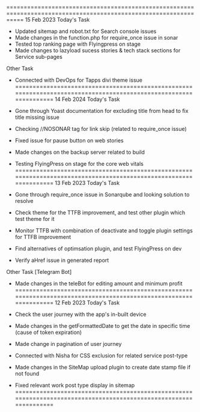 =================================================================================================================
15 Feb 2023 
Today's Task

- Updated sitemap and robot.txt for Search console issues
- Made changes in the function.php for require_once issue in sonar
- Tested top ranking page with Flyingpress on stage
- Made changes to lazyload sucess stories & tech stack sections for Service sub-pages

Other Task
- Connected with DevOps for Tapps divi theme issue
=================================================================================================================
14 Feb 2024
Today's Task 

- Gone through Yoast documentation for excluding title from head to fix title missing issue 
- Checking //NOSONAR tag for link skip (related to require_once issue)
- Fixed issue for pause button on web stories 
- Made changes on the backup server related to build  
- Testing FlyingPress on stage for the core web vitals
=================================================================================================================
13 Feb 2023
Today's Task

- Gone through require_once issue in Sonarqube and looking solution to resolve
- Check theme for the TTFB improvement, and test other plugin which test theme for it
- Monitor TTFB with combination of deactivate and toggle plugin settings for TTFB improvement
- Find alternatives of optimsation plugin, and test FlyingPress on dev 
- Verify aHref issue in generated report 

Other Task [Telegram Bot]
- Made changes in the teleBot for editing amount and minimum profit
=================================================================================================================
12 Feb 2023
Today's Task

- Check the user journey with the app's in-built device
- Made changes in the getFormattedDate to get the date in specific time (cause of token expiration)
- Made change in pagination of user journey
- Connected with Nisha for CSS exclusion for related service post-type
- Made changes in the SiteMap upload plugin to create date stamp file if not found
- Fixed relevant work post type display in sitemap  
=================================================================================================================